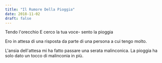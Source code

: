 ```yaml
---
title: "Il Rumore Della Pioggia"
date: 2018-11-02
draft: false
---
```


Tendo l'orecchio
E cerco la tua voce-
sento la pioggia
<!--more-->

Ero in attesa di una risposta da parte di una persona a cui tengo molto.

L'ansia dell'attesa mi ha fatto passare una serata malinconica. La pioggia ha solo dato un tocco di malinconia in più.